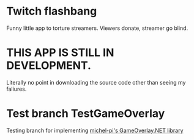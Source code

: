# Twitch flashbang
Funny little app to torture streamers. Viewers donate, streamer go blind.

# THIS APP IS STILL IN DEVELOPMENT.
Literally no point in downloading the source code other than seeing my faliures.

# Test branch TestGameOverlay
Testing branch for implementing [michel-pi's GameOverlay.NET library](https://github.com/michel-pi/GameOverlay.Net)
